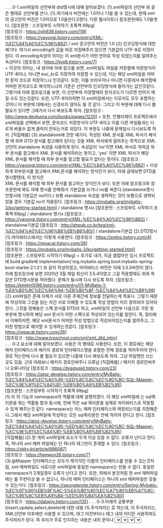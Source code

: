 .
.
.
0-1.xml파일의 선언부와 dtd명시에 대해 알아보겠다.
    (1).xml파일의 선언부
        <?xml version="버전" encoding="인코딩방식" standalone="yes 혹은 no"?>
        와 같은 형태로 선언부를 쓴다. 
            {1}.여기에서 버전에는 1.0이나 1.1을 쓸 수 있는데, 현재 xml의
                권고안의 버전은 1.0이므로 1.0을쓴다고한다. 다른 웹사이트나 참조문헌에도 1.0을썻다.
                [참조문헌 : 스프링부트 시작하기 초록책 69pg]   
                [참조링크 : https://sjh836.tistory.com/118]   
                [참조링크 : https://yayongi.tistory.com/entry/XML-%EC%84%A0%EC%96%B82] / xml 권고안의 버전은 1.0
            {2}.인코딩방식에 대한 얘기다. 여기서 encoding의 값을 따로 지정해주지 않으면
                기본값이 UTF-8로 지정이된다. 이 encoding속성의 의미는 이 xml문서가 어떤 언어로 작성
                되었는지를 알려주는 속성이다.
                [참조링크 : https://live8.tistory.com/7]   
                +
                이것의 의미는, 내 생각에 아래 링크를 보면, xml파일도 파일을 저장할때 저장방식이 UTF-8이냐,
                아니면 euc_kr로 지정하여 저장할 수 있는데, 이는 해당 xml파일을 어떠한 문자 코드로 저장하느냐 인것같다.
                또한, 이를 브라우저나 아니면 다른데서 해석할때 어떠한 문자코드로 해석하느냐의 기준은 선언부의 인코딩방식에
                들어가는 값인것같다. 그렇기에 아래 참조링크를 보면, 이 선언부와 저장할때의 문자코드가 다르면 언어가 깨질 수도
                있는것같다. 또한, UTF-8이라하면 이 xml파일에서는 이모지도 모두 포함하는것이니 이 부분에 대해서는 신경쓰지
                않아도 될 것 같다.
                그리고 이 부분에 대해 다시 볼 필요가 있다면 그때가서 다시 봐보도록 하자.
                [참조링크 : http://www.devkuma.com/books/pages/1220]
                +
                또한, 인텔리제이 프로젝트에서 xml파일을 선택해서 보면, 문자코드 저장방식이 UTF-8이고 이를
                다른 파일들과는 다르게 바꿀수 없게 클릭이 안되는거로 되있다. 이 부분도 나중에 문제일시 다시보도록 하자.
                [직접해봄]
            {3}.standalone에 관한 얘기다. 작성된 XML 문서를 XML 파서가 해석할 때 외부 DTD 문서를 참고해야 된다는 것을 
                XML 파서에게 알려주는 목적으로 XML 선언의 standalone 속성을 사용하게 된다. 속성값이 'no'이면 XML 파서로 
                하여금 외부 문서를 참고해서 XML 문서를 해석하라는 뜻이고, 'yes' 이면 XML 파서가 해당 XML 문서를 해석할 때 
                외부 문서를 참고할 필요가 없다는 뜻이다.
                [참조링크 : https://yayongi.tistory.com/entry/XML-%EC%84%A0%EC%96%B82] 
                +
                이상하게 외부문서를 참고해서 XML문서를 해석하는 방식인가 보다, 아래 글에보면 DTD을 명시할텐데, 이 방식은   
                XML 문서를 해석할 때 외부 문서를 참고하는 방식인가 보다. 또한 아래 참조링크와 참조문헌에 봐도 아예 명시를
                안해줘서 기본값을 쓰거나 no를 써준다.(standalone명시 안할시에 기본값은 no이다.) 보통 standalone 속성을 생략하는 것이 보통으로
                생략되었을 경우 기본값 no가 적용된다.
                [참조링크 : https://mybatis.org/mybatis-3/ko/getting-started.html] / standalone 명시x
                [참조문헌 : 스프링부트 시작하기 초록책 69pg] / standalone 명시x
                [참조링크 : https://yayongi.tistory.com/entry/XML-%EC%84%A0%EC%96%B82] / standalone기본값
                [참조링크 : http://ehpub.co.kr/tag/xml-%EC%84%A0%EC%96%B8%EB%B6%80/] / standalone기본값
    (2).DTD명시
        {1}.마이바티스에서는 이렇게 사용한다.
            <!DOCTYPE mapper
              PUBLIC "-//mybatis.org//DTD Mapper 3.0//EN"
              "http://mybatis.org/dtd/mybatis-3-mapper.dtd">
            [참조링크 : https://xmlns.tistory.com/4]   
            [참조링크 : https://repacat.tistory.com/26]   
            [참조링크 : https://mybatis.org/mybatis-3/ko/getting-started.html]   
            [참조문헌 : 스프링부트 시작하기 69pg]
            +
            추가로 내가, 지금 셀럽마인 임시 프로젝트에 build.gradle에 implementation('org.mybatis.spring.boot:mybatis-spring-boot-starter:2.1.3')
            와 같이 작성하였고, 마이바티스 버전은 이때 3.5.5버전이 였다. 아래 참조링크에 보면 2020년 3월 제일 최신이 3.5.4이였고 그걸 적용할때도
            위와 똑같은 DTD명시문을 적어줬다. 문제가 될시에 다시 보도록 하자.
            [참조링크 : https://kimkh0096.tistory.com/entry/01-MyBatis-1-%EA%B0%9C%EC%9A%94-%EB%B0%8F-%EC%84%A4%EC%B9%98]
        {2}.xml파일은 존재 자체가 서로 다른 주체간에 정보를 전달하는게 목표다. 그렇기 때문에 작성자와 그것을 읽는 자간 서로
            이해할 수 있도록 작성 방법이 미리 정의되어 있어야 한다. 그것을 정해놓은 스펙 문서를 DTD라 하고, xml파일의
            선언부 다음으로 가장 윗 부분에 명시하여 해당 xml 문서가 어떤 스펙으로 작성되어 있는지를 알린다.
            즉, 정리해서 이해하자면, 해당 xml문서가 어떠한 작성 방법으로 작성되어있는지를 알려주고, 그러한 방법으로 해석할 수 있게하는것같다.
            [참조링크 : https://repacat.tistory.com/26]   
            [참조링크 : http://www.tcpschool.com/xml/xml_dtd_intro]   
.
.
.
0-2.<mapper>요소에 대해 알아보겠다.
    사용은 <mapper namespace="경로">의 형태로 사용한다. 또한, 이 경로에는 해당 매퍼 인터페이스의
    패키지 경로와 인터페이스명을 포함한 전체 경로를 적어주어야 한다. 경로 적는란에 다시 볼 필요가 있으면 나중에
    다시 봐보도록 하자. 그냥 파일명만 쓰는 곳도 있음. 근데 아래보니 패키지 경로안써주니 오류남
    [직접해봄] / 패키지 경로안써주니 오류나타남
    [참조링크 : https://bigstupid.tistory.com/23]   
    [참조링크 : https://atoz-develop.tistory.com/entry/MyBatis-%EC%84%A4%EC%A0%95-%ED%8C%8C%EC%9D%BC-SQL-Mapper-%EC%9E%91%EC%84%B1-%EB%B0%A9%EB%B2%95]   
    [참조문헌 : 스프링부트 시작하기 초록책 69pg]   
    (1).이 <mapper>의 기능과 namespace의 역활에 대해 설명하겠다.
        이 해당 xml파일에 <mapper>는 sql쿼리문을 묶는 역활을 함과 동시에, <mapper>안에 적은 sql 쿼리문을
        실제로 마이바티스로 작동할 수 있게 해주는것 같다. namespace는 어느 매퍼 인터페이스와 매칭되는지를 
        지정해준다.그래서 해당 xml파일에 작성하는 모든 sql쿼리문은 <mapper>안에 적어야 한다고 한다.
        [참조링크 : https://atoz-develop.tistory.com/entry/MyBatis-%EC%84%A4%EC%A0%95-%ED%8C%8C%EC%9D%BC-SQL-Mapper-%EC%9E%91%EC%84%B1-%EB%B0%A9%EB%B2%95]   
        [직접해봄] 
    (2).한 개의 xml파일에 <mapper> 요소가 두개 이상 있을 수 없다. 
        오류가 난다고 한다. 즉, 하나의 xml 매퍼 파일에는 단 하나의 <mapper>
        태그만이 존재할 수 있다.
        [참조링크 : https://okky.kr/article/686087]   
        [참조링크 : https://heewon26.tistory.com/7]      
    (3).@Mapper 인터페이스는 모두가 제각각인 이름의 인터페이스를 만들 수 있는것처럼, xml 매퍼파일도 서로다른 xml파일에
        동일한 namespace는 만들 수 없다. 동일한 namespace가 2개일경우 오류가 난다고 한다. 또한, 위에서 본것처럼
        한 xml 매퍼파일에는 <mapper>를 두번이상 쓸 수 없으니, 하나의 매퍼 인터페이스는 하나의 xml 매퍼파일만
        갖을 수 있는거다.
        [참조링크 : https://seungjenote.tistory.com/entry/Spring-Mybatis-%EC%97%90%EB%9F%AC-5%EA%B0%80%EC%A7%80%EB%A7%8C-%EC%95%8C%EB%A9%B4-%ED%95%B4%EA%B2%B0]    
        [참조링크 : https://datajoy.tistory.com/135]
.
.
.
0-3.아래의 공통부분(insert,update,select,delete)에 대한 내용
    (1).주석처리는 <!-- -->로 하는데, 이 주석처리는, XML선언부 이후에만 사용할 수 있으며, <mapper>태그
        이전부터나 <mapper>태그 내의 어디든 사용하여도 주석처리가 된다. 즉 우리가 주로 인지하는 내용은 <mapper>내의
        <insert>문이나 <select>문 내의 내용들에 초점을 맞추는데, 이외에도 주석처리가 가능하다는것이다. 또한, 내 생각에
        우리가 주로 사용하는 범위에서의 내용들에 대한 주석처리(<!-- , -->)는 xml방식해석할때 적용되는것 같다. 왜냐하면,
        이 주석처리를 적용하는 부분이 xml방식에서이고 그러하기에 <insert>문같은것의 내에 주석이 있는경우 이를 배제하고 마이바티스식
        방식해석할때로 코드를 보내게되는것같다.(마이바티스식 방식에서는 주석처리같은거 안하는듯하다.) 또한, CDATA가 쓰여진 부분에 대해서도
        xml방식에서 <!--, -->를 주석처리하지 않고 문자열로 보기에 이 경우에도 주석의 기능을 하지 않는다.
        [직접해봄] / CDATA안에서는 주석사용안됨 , 또한, xml선언부 아래의 어떠한곳에서도 주석이 적용됨(CDATA제외)
        [참조링크 : https://sjh836.tistory.com/118]
    (2).매퍼 인터페이스를 구현한 클래스의 메서드를 실행시켰을때, 파라미터의 여부와 그에 따른, sqlSession.~()
        메서드의 실행과정 그리고, xml파일의 해석과 마이바티스식 분석 그리고 데이터베이스에 쿼리문을 보내기 까지의 전과정을 설명하겠다.
            1.우선, 처음, 매퍼 인터페이스를 구현한 클래스의 메서드를 사용하게 된다면, 이는 곧, @Override한
                매퍼 인터페이스의 메서드를 쓰는것과 같으며, 그 안에는 sqlSession.~()메서드를 실행하는것과 같다.
                또한, 만약에 매퍼 인터페이스의 메서드(구현한 클래스의 메서드에도)에 파라미터가 있다면, 이도 똑같이,
                sqlSession.~()메서드에 그대로 그 파라미터 값이 전달된다.
                [참조링크 : https://bigfat.tistory.com/95]
            2.이제 넘어가는것이 xml 파일인데, 여기서는 나름의 순서대로 체크를 하고 코드를 쓰는것같다.
                xml방식으로 우선 해당 매퍼 인터페이스의 메서드에 해당하는 xml파일의 코드를 해석하고 그다음 <mapper>태그 안의 해당 메서드에 해당하는 
                코드들을 마이바티스 방식으로 분석한 후 최종 쿼리문을 데이터베이스로 보내는것같다. 아래에 더 자세히 보겠다. (분명 다른 부분도 있으나 우선 이렇게 생각하자.)
                    2-1.xml방식으로 해석
                        우선적으로 매퍼 인터페이스의 메서드에 해당하는 코드를 xml방식으로 해석한다. 즉, <mapper>내에 해당 메서드에 해당하는
                        코드들을 xml방식으로 해석하고 나서 이 코드들을 마이바티스식 분석으로 보내는 거다. 더 자세히 내용을 얘기해보겠다.
                            1.<insert id="~" parameterType="~" resultType="~"> ~ </insert>외에 insert부분말고 update, delete, select가
                                들어가더라도 이 부분은 그냥  매퍼 인터페이스의 실행된 메서드명과 이 태그의 속성 id부분만 같다면 아무 작용도 하지 않는다.
                                [직접해봄]   
                                +
                                추가로, 이 <insert> <update> <select> <delete>에 관련된 태그는 xml방식으로 해석한다기보다,
                                그저 마이바티스식 분석을 할때 다른 쿼리문과 구분해주는역활을 하는것으로 보면될것같다.   
                            2.<,>,& 같은 특수문자들을 태그나 기타 xml방식으로 인식해서 적용해 버릴 수 있다고 한다. 그래서 에러나
                                다른 기타 상황이 생길 수 있는데 이를 막고자 CDATA라는 코드를 사용한다. 아래에 추가사항에 설명하겠다.
                                [참조링크 : https://java119.tistory.com/70] / <mapper>내에 있는 <,>,&를 xml에선 태그나 기타 xml방식으로 이해
                                [참조링크 : https://writemylife.tistory.com/m/65]       
                            3.동적쿼리의 사용은 통상 xml에서 해석하여 반영하는것으로 알고있다. 왜냐하면, 모르고 <![CDATA[ ~ ]]>를
                                ~ 안에 동적쿼리 <if test~>를 넣었더니, 마이바티스 분석에서 데이터베이스에 이 그대로를 전달하는거였다. 그러니 xml파서에서 처리할때
                                적용하는것으로 보아도 될것 같다. 자세하게 더 알아야 할 사항이 있으면 다시보고 아래에 더 구체적으로 봐보겠다.
                                (여기서는 <if>동적쿼리에 대해서만 다룬다. 만약 다른 동적쿼리들도 이와같은지는 직접 해봐야 안다. 또한, 파라미터로 보내지는 형들이
                                DTO, String, int형만 고려하도록 하겠다. 나머지는 적용이 필요하게 되면 사용하도록 하자.)
                                [직접해봄]
                                    (1).그럼 <if test="~"> ~~ </if> 동적쿼리에 대해 알아보겠다.
                                        {1-1}.<if test="~">~~</if>동적쿼리는 test속성안에있는 ~ 부분이 true/false의 결과값으로 나오는 boolean타입의 조건식이
                                            들어가게 되는데, 만약에 해당 조건식이 true면 <if>태그 내의 ~~ 부분의 내용을 그대로 마이바티스로 보내고 만약 false의
                                            값이 나오게 되면, 해당 ~~ 부분을 아예 마이바티스분석을 못하도록 감춰버리는것같다. 아예 쿼리문이 안나타난다.
                                            또한, 값이 true일때 <if>문은 마이바티스식 분석을 할때 아예 포함을 안시키거나 나타나지 않는것으로 보인다.(이 <if>코드부분이
                                            마이바티스방식 해석할때까지 넘어가게 되면 그대로 데이터베이스로 보내기 때문에 내 생각에 쿼리코드만 남고 이 <if>코드는 사라지는것같다.)
                                            또한, test속성값이 false인 경우 쿼리코드뿐만 아니라 <if>태그도 함께 사라지게 되는것같다.
                                            [직접해봄]   
                                            [참조링크 : https://goodteacher.tistory.com/249]    
                                        {1-2}.위의 test속성의 ~에 조건식을 작성할 때 보통 파라미터의 값을 기준으로 하는경우가 많다고 한다. 이때 파라미터를 참조할때는
                                            해당 파라미터 명을 그대로 가져다 쓰는데, 아래에 parameterType에 대해서 보면, int형은 애초에 xml파일 올때 interger로 변해서
                                            오고(다를경우 그때가서 다시 보자) String형은 그대로, 그리고 dto형의 경우도 그대로 xml파일로 보내게 된다. 이 얘기를 하는 이유는
                                            xml 파서(xml방식 해석)를 할때는 #{},${}형태가 아닌 이 파라미터명을 그대로 써야하기 때문이다.
                                            [참조링크 : https://goodteacher.tistory.com/249]    
                                            [참조링크 : https://taesikman1.tistory.com/24]  
                                                1.int형의 파라미터를 받아오는경우 xml파일로 받아오기전에 integer형으로 보내져서(아래 설명참조) 참조하게 되는건데 이때도 그냥 int형일때의
                                                    파라미터명을 그대로 쓰면 된다고 한다. 아마 xml파일에서 알아서 자동적으로 값을 넣어주는것같다.
                                                    예시)
                                                        <if test="boardIdx!=0">
                                                            WHERE board_idx=${boardIdxa} AND deleted_yn='N' ORDER BY board_idx DESC
                                                        </if>
                                                    boardIdx라는 int형을 매퍼 인터페이스 파라미터로 부터 받은것이다.
                                                    [직접해봄] / boardIdx로 해봄
                                                    [참조링크 : https://taesikman1.tistory.com/24] / 여긴 parameterType이 String이지만 int(_int상관없다)도 이와 같다.   
                                                2.String형의 파라미터를 받아오는경우 xml파일에서는 그대로 와서 사용하는것 같다. 실제로 매퍼 인터페이스의 메서드의 파라미터로
                                                    xml파일이 넘어올때 String형의 경우 아무 변환도 일으키지 않고 그대로 쓰는것으로 알고있다.(아래 parameterType참고)
                                                    이 경우에도 매퍼 인터페이스의 파라미터타입에서 넘겨온 파라미터명을 그대로 쓴다.
                                                    예시)
                                                        <if test="boardIdx!=null">
                                                            WHERE board_idx=${boardIdxa} AND deleted_yn='N' ORDER BY board_idx DESC
                                                        </if>
                                                    boardIdx를 받아오는것을 <a href=>로 쿼리스트링을 받아오던, form태그의 GET이나 POST방식으로 받아오던
                                                    어차피 String형태로 받아오는것이기에 이걸 컨트롤러의 @RequestParam으로 String형으로 받아온것을 쓴것이다. 
                                                    [직접해봄] / boardIdx를 컨트롤러에서 String형으로 받아서 해봄
                                                    [참조링크 : https://taesikman1.tistory.com/24]
                                                3.DTO형의 파라미터를 받아오는경우 xml파일에서 그대로 와서 사용하게 되는데, 위의 String형과 같게, 매퍼 인터페이스의 메서드의 파라미터로
                                                    xml파일로 넘어올때 아무 변환도 일으키지 않고 그대로 사용하게 된다. 그러나 xml 동적쿼리(if문의 test속성)에서는 위의 파라미터명과는
                                                    조금 다르게 쓰이는데, 여기서는 필드명으로만 적어주어서 사용하게 된다. 아마도 알아서 get메서드라든지 방법을 써서 dto형의 값을 갖고와서
                                                    test속성에 쓰게되는것같다.
                                                    예시)
                                                        <if test="title!=null">
                                                            ~
                                                        </if>
                                                    boardDto의 파라미터타입으로 위의 title은 이 dto의 필드명중 하나이다.
                                                    [직접해봄] / 위의 예시문
                                                    [참조링크 : https://velog.io/@ednadev/%EC%8A%A4%ED%94%84%EB%A7%81-%EB%A7%88%EC%9D%B4%EB%B0%94%ED%8B%B0%EC%8A%A4-MyBatis] / 여기에 parameterType이 user일때 예시문있다.    
                                    (2).위와같은 동적쿼리의 내용특성상 CDATA내에 동적쿼리(<if>)를 쓰게되면 그대로 문자열로 마이바티스식 분석으로 넘어가
                                        버리기 때문에 동적쿼리를 사용할 수 없게 된다. 따라서 동적쿼리를 사용하고 싶다면, <,>를 사용하는 부분에만 CDATA를
                                        적용하여 사용하면 된다.
                                        [참조링크 : https://sdevstudy.tistory.com/6]   
                                        [참조링크 : https://writemylife.tistory.com/m/65]   
                            [추가사항]
                                1.CDATA의 개념과 사용에 대해 알아보자.
                                    (1).<![CDATA[ ~ ]]>와 같이 사용하며, 해당 기능은 xml파서일때 즉, xml방식으로 해석할때
                                        이 코드 부분이 감싼 ~는 그냥 문자열로 취급한다는것이다. 그렇게 한 후에 마이바티스식 분석으로
                                        넘어가서 쓰이게 되는거다. 그래서 <,>,&등을 xml파서부분에서 오류없이 넘어가서 마이바티스에서
                                        등호나 기타 등의 기능으로 쓸 수 있는것이다. 또한 마이바티스식 분석에서는 이 코드 부분을 아예 없는취급하는것 같다.
                                        아래 더 살펴보겠다.
                                        [참조링크 : https://java119.tistory.com/70]       
                                    (2).사용코드는 <![CDATA[ ~ ]]>로 사용하게 된다. 이 코드는 <select> <insert>등의 태그 내의
                                        쿼리코드를 전체를 감싸서 사용할 수도 있고, WHERE 쿼리코드만 감싼다던지, 아니면 글자 하나 > 부등호
                                        표시만 감싼다던지 자유롭게 사용이 가능하다.
                                        [참조링크 : https://sdevstudy.tistory.com/6] / < 글자 하나만 감쌈
                                        [참조링크 : https://epthffh.tistory.com/entry/Mybatis-%EC%97%90%EC%84%9C-CDATA-%EC%82%AC%EC%9A%A9%ED%95%98%EA%B8%B0] / 쿼리문 전체 감싸기  
                                    (3).xml파서에서 특수문자(<,>,& 등등) 부분을 해석하여 에러가 날 수 있으므로,
                                        그런이유에서 <![CDATA[ ~ ]]> 를 특수문자가 없는 경우에도 하나의 규칙같이 전부
                                        CDATA를 쓰는곳이 많아졌다.
                                        [참조문헌 : 스프링부트 시작하기 초록책 69~88pg]   
                                        [참조링크 : https://epthffh.tistory.com/entry/Mybatis-%EC%97%90%EC%84%9C-CDATA-%EC%82%AC%EC%9A%A9%ED%95%98%EA%B8%B0]
                                2.위에서 보는 xml방식으로 해석한다는것을 xml파싱(parsing)라고 한다.
                                    xml방식과같이 분석하여 적용하는것을 파싱이라고도 하고 아예 컴파일과 파싱을 같은의미로 부르는 경우가 있는것같다.
                                    또한 세번째 참조링크를 보면, 파싱은 컴파일을 하기위해 컴파일전 의미있는 단위로
                                    잘라서, 해석한다음 컴파일이 가능하게되어 컴파일 후에 실행가능한 상태가되는 의미로도
                                    이해해도 될 것 같다. 또 다른 참조링크들을 보면 파싱과 컴파일을 같은 의미로 쓰기도 한다.
                                    아래의 내용을 예로들면, 쿼리문을 DBMS에 보내고나서 DBMS에서는 이 쿼리문을 컴파일 한 후에 실행하게 되는데,
                                    이때 compile이 아닌 파싱이라고도 한다. 
                                    [참조링크 : https://java119.tistory.com/70]   
                                    [참조링크 : https://sdevstudy.tistory.com/6]  
                                    [참조링크 : https://m.blog.naver.com/PostView.nhn?blogId=truelite&logNo=20159615998&proxyReferer=https:%2F%2Fwww.google.com%2F]   
                                    [참조링크 : https://java119.tistory.com/39] / DBMS에서 쿼리문을 컴파일할때 파싱이라고도 한다고 나와있다.
                                    [참조링크 : https://madplay.github.io/post/difference-between-dollar-sign-and-sharp-sign-in-mybatis] / DBMS에서 쿼리문을 컴파일할때 파싱이라고도 한다고 나와있다.
                                3.xml파일의 동적쿼리에서 <,>등을 쓰고싶을때나, 쿼리문에서 CDATA없이 <등을 쓰고 싶을때
                                    (1).xml의 동적쿼리에서 <,>를 쓰고싶은 경우에, 즉 <if test="value<0">와 같이 동적쿼리문에서(xml 파서방식이니) 부등호를 사용하고
                                        싶은경우에는, <는 lt >는 gt <= or =<는 lte >= or =>는 gte로 대신해서 쓰면 알아서 해당하는 부호로 해석하게 된다.
                                        xml파서 방식일때 이 test속성안의 <,> 도 태그로 해석하기 때문에 사용하지 못한다. test속성말고 다른 동적쿼리 사용시는 그때가서 알아보기
                                        또한, 여기 test속성값에서 &lt, &gt, &lt;, &gt;같이 적어주니 오류났었다.
                                        [직접해봄]   
                                        [참조링크 : https://kimtaekju-study.tistory.com/168]    
                                        [참조링크 : https://m.blog.naver.com/PostView.nhn?blogId=admass&logNo=220548334257&proxyReferer=https:%2F%2Fwww.google.com%2F]
                                    (2).동적쿼리의 test의 속성값에서 쓰는게 아닌, 쿼리문에서 <,>부등호를 쓰고 싶은경우에는 추가로 &와 ;를 붙여야 제대로
                                        작동한다. 즉, 위의 <는 &lt;, >는 &gt;, =<는 &lt;= 그리고 =>는 &gt;=로 써야지 마이바티스식 분석에서 부호로 여기고 해석한다.
                                        보니까, test속성값으로 lt나 gt는 xml파서에서 해석하지만 그 외의 쿼리문에서의 gt나 lt는 문자열로 그냥 보는것같다.
                                        또한, 어디서는 &lt, &gt만 적어도 된다고 써있으나 실제로 해보니 ;까지 붙여줘야 제대로 작동한다.
                                        [직접해봄]   
                                        [참조링크 : https://reference-m1.tistory.com/308]
                                    (3).추가적으로 > 부호에 대해서는 xml파서에서 태그로 인식하지 않아서 해석하지 않고 그대로 마이바티스식 분석으로 넘겨 버린다.
                                        그렇기에 마이바티스식 분석에서는 이를 부등호로 해석하여 사용한다. >의 경우는 이럴수도 있나보다.
                                        [직접해봄]
                                    (4).<if test="~">
                                            ~~
                                        </if>
                                        여기서 ~~에 <,>를 써도 xml방식에서 태그로 인식하고 오류를 발생시키는데, 그 이유가 위의 test의 속성 ~이
                                        boolean값이 참이면 해당 <if> 태그들만 사라지고 마이바티스방식으로 분석할때 ~~분석코드를 보내고 또는 ~의
                                        boolean값이 false이면 <if>태그들을 포함한 ~~에 대한 내용도 모두 사라져서 마이바티스 방식으로 분석할때 해당 내용들이 안보이나
                                        이는 마이바티스 분석방식으로 보내기전에 처리하는것으로 이 여부에 상관없이 ~~에 <,>와 같은 xml파서가 태그등으로
                                        해석할만한게 있으면 그대로 xml파서방식으로 해석하는것같다. 이 부분 다를수도 있으나 이렇게 이해하면 될것같다.
                                        [직접해봄] / 직접 ~~에 <,>쓰니 xml방식에서 태그시작으로 인식함
                                        +
                                        물론, gt lt같은것은 xml파서일때 동적쿼리 test속성값에서 부등호의 기능을 갖는 의미가 있는것이고 마이바티스방식의 분석에서는 이는 그냥
                                        문자열에 불과하기 때문에, 마이바티스방식의 분석에서 부등호와 같은 특수문자를 쓰려면 꼭 CDATA를 사용해주거나 위의 &lt;, &gt;와 같이 써주어야 한다.
                                        [참조링크 : https://kimtaekju-study.tistory.com/168]    
                                        [참조링크 : https://m.blog.naver.com/PostView.nhn?blogId=admass&logNo=220548334257&proxyReferer=https:%2F%2Fwww.google.com%2F] 
                                4.매퍼 인터페이스의 메서드의 파라미터 타입에 기본타입이 들어가게 되면, 알아서 xml으로 넘길때 auto-boxing으로
                                    래퍼파일에 값을 넣어서 전달하게 된다고 한다. 또한, 이 래퍼파일들은 기본적으로 get메서드가 없다고 한다.
                                    [참조링크 : https://atoz-develop.tistory.com/entry/MyBatis-%EC%84%A4%EC%A0%95-%ED%8C%8C%EC%9D%BC-SQL-Mapper-%EC%9E%91%EC%84%B1-%EB%B0%A9%EB%B2%95] / 매퍼 인터페이스의 메서드의 파라미터 타입이 기본타입인경우 auto-boxing으로 래퍼객체로 만들어서 xml에 전달한다. 또한 래퍼파일들은 get메서드가 없다고 한다.                                                 
                    2-2.마이바티스 방식으로 해석
                        xml파서로서 해석한 후에 <mapper>내의 매퍼 인터페이스의 메서드명과 <>태그의 id에 해당하는 내의 쿼리문에 대해 마이바티스
                        식 분석으로 해석하게 되는것 같다. 위의 xml방식에서 넘어오는것에 대해 한번더 정리하자면, CDATA에 관련된 문구는 마이바티스식 분석에서는
                        나타나지 않고, <if>문도 나타나지 않는 것으로 알고 있다. 또한, 마이바티스식 분석에서는 또 나름의 분석과정이 있는데 이 과정을 보겠다.
                            (1).우선적으로, parameterType(<select>,<insert>,<update>,<delete>에 모두 있는 속성)과 resultType(<select>에만 있는 속성)의
                                 기능인 parameterType은 매퍼 인터페이스의 파라미터의 형과 같은지 그리고 resultType은 매퍼 인터페이스의 반환형과 같은지를
                                 (자세한건 아래에 parameterType과 resultType참고) 비교하는 작업을 이곳에서 하는것 같다.
                                 [직접해봄] / 형이 다를 경우 에러가 발생했었다.'
                            (2).${}나 #{}가 쿼리문에 있을때 그리고 #{}와 ${}가 동시에 쿼리문에 있을때를 상황으로 마이바티스방식의 처리 방식을 살펴보겠다.
                                물론, 이를 이렇게 될거다 라는 사실에 근거한 재해석이기 때문에 나중에 문제가 되거나 다를시에 다시 보도록 하자.
                                1.쿼리문에 ${}만 있는 경우(Statement객체 생성)
                                    (1-1).이 경우에는, statement객체만 생성시키는것 같다. 그런 다음, 이 statement객체에 해당 xml파일의 쿼리문만을 담고,
                                        ${} 부분에 대해서는 값을 넣어준다음에 RDBMS로 값이 넣어진 쿼리문을 그대로 RDBMS에 보내게 되는거다.
                                        [참조링크 : https://mine-it-record.tistory.com/300] / RDBMS로 쿼리문 전달 , 실제 수행 쿼리문
                                        [참조링크 : https://www.podo-dev.com/blogs/107] / RDBMS로 전송된 쿼리문에는 ${}에 값이 들어가진채로 전송되는거다.  
                                        [참조링크 : https://devbox.tistory.com/entry/Comporison] / RDBMS로 전송된 쿼리문에는 ${}에 값이 들어가진채로 전송되는거다.     
                                        [참조링크 : https://java119.tistory.com/39] / ${}사용시에 Statement객체 생성
                                        [참조링크 : https://www.podo-dev.com/blogs/107] / ${}사용시에 Statement객체 생성
                                    (1-2).그러고나서, DBMS에 보내진 쿼리문은 컴파일을 수행한후에, 해당 쿼리를 실행한다. 여기서
                                        위의 (1-1)에서 보듯이, DBMS로 쿼리문을 보내기전에 이미 ${}에 대한 값을 모두 넣어서 DBMS로 보내니,
                                        만약에 ${}값이 매번 달라진다면, DBMS도 이를 매번 다른 쿼리문으로 보고 매 달라진 ${}값에 대해 컴파일을
                                        진행하여야 한다. 그렇기에 이 부분에서 PreparedStatement에 비해 #{} & ${}의 값이 변동적인경우 성능이 떨어진다는 이야기도 있으나
                                        Mysql은 둘의 큰 차이가 없다고 한다. 또한, 직접적으로 언급되있지는 않으나, 만약 ${}값이 변하지 않는경우 이 경우도
                                        컴파일은 딱 한번만 진행하고 그 이후로는 안하는것같다. 그러나 이를 캐싱이라고는 하지 않는것같다.
                                        [참조링크 : https://www.podo-dev.com/blogs/107] / ${}값이 넣어진 쿼리문이 DBMS로 보내지기때문에 ${}의 값이 5번 변하면 당연히 DBMS에서 다른 쿼리문으로보고 컴파일도 각각 1번씩 5번 하게 되는거다. 
                                        [참조링크 : https://devbox.tistory.com/entry/Comporison] / Statement도 DBMS에 쿼리보내지면 1.컴파일 2.쿼리수행의 과정을 거친다.
                                        [참조링크 : https://rh-cp.tistory.com/71] / 여기에서도 ${}값이 달라지면 달라질때마다 컴파일을 해야한다 나와있는거보니 같은 ${}값인경우 컴파일은 한번만 진행해도 되는것으로 알고있다. 또한, ${}를 사용할때도, ${}값이 변동적이지 않은거에 사용하라고 한다.
                                        [참조링크 : https://mine-it-record.tistory.com/300] / 여기도 ${}값이 변동적이지 않을때 사용하라고 한다.
                                    (1-3).아래에 있는 PreparedStatement와는 다르게, Statement가 보낸 쿼리문은 이미 ${}에 값이 넣어진
                                        상태로 DBMS에 보내지는것이기 때문에 DBMS입장에서는 쿼리의 기능에 대한 고정이 이루어지지 않았다.(고정의 의미 아래 preparedStatement참고)
                                        그렇기에, 얼마든지 사용자가 어떻게 ${}에 값을 넣느냐에 따라 값이 아닌 쿼리문 자체의 기능을 바꾸어 놓을 수가 있다.(컴파일할때 쿼리문의 기능이 고정되는것 같으니) 
                                        그렇기에, 사용자가 직접 입력하는 문구에 대해서는 가급적 사용하지 않는것이 좋다. 예를들면 ${}에 ''나 WHERE 등등 넣으면 해당 값이 쿼리의 기능을 사용하는것으로
                                        DBMS에서는 간주할 수 있다.
                                        [참조링크 : https://www.podo-dev.com/blogs/107] / SQL주입에 취약하다.
                                        [참조링크 : https://logical-code.tistory.com/25] / 쿼리주입을 예방할 수 없기에 사용자 입력하는 값에 대해서는 사용을 지양  
                                        [참조링크 : https://rh-cp.tistory.com/71] / SQL 주입을 막기위해 사용자가 입력하는 값을 받지 않는게 좋다함 
                                        [참조링크 : https://madplay.github.io/post/difference-between-dollar-sign-and-sharp-sign-in-mybatis] / 쿼리 주입된 예
                                    (1-4).동적쿼리를 사용하는 경우에 ${}를 많이 사용하게 된다고 한다. 테이블이나 컬럼에 값을 넣고싶은경우,
                                        따옴표가 붙지않는 값이 필요하기 때문이다. 또한, 이 외에도 ORDER BY에도 ${}의 사용이 필요하다.
                                        [참조링크 : https://java119.tistory.com/39] / OREDER BY를 사용할때도 ${}가 필요하다고 한다.
                                        [참조링크 : https://mine-it-record.tistory.com/300] / 테이블 및 컬럼명에 사용
                                2.쿼리문에 #{}만 있는 경우(preparedStatement객체 생성)
                                    (2-1).이 경우에는, preparedStatement객체를 생성시키는데, 이 preparedStatement객체에 해당 xml파일의 쿼리문을 담는데,
                                        #{} 부분에 대해서는 ? 로만 넣어주고 preparedStatement객체에서 그대로 RDBMS에 쿼리를 보내준다. 또한, preparedStatement객체는
                                        set메서드로(preparedStatement 객체의 메서드임), 쿼리문의 해당 #{}의 순서와 갯수에 맞게 preparedStatement객체 자신에 값을 저장한다.
                                        그런다음에, 쿼리문(#{}가 ?로 표현된)을 DBMS로 보낼때, 이 저장한 값들도 함께 보내게 된다고 한다. 또한, preparedStatement의 set메서드를
                                        사용하는 코드에서 파라미터에 1,2, 이렇게 숫자가 있는데 이는 #{}가 쓰여진 순서대로 번호가 메겨진것이다.
                                        [참조링크 : https://atoz-develop.tistory.com/entry/MyBatis-%EC%84%A4%EC%A0%95-%ED%8C%8C%EC%9D%BC-SQL-Mapper-%EC%9E%91%EC%84%B1-%EB%B0%A9%EB%B2%95] / preparedStatement객체의 set메서드를 통해 #{}에 해당하는 값들을 preparedStatement객체에 저장한다
                                        [참조링크 : https://cocodo.tistory.com/11] / preparedStatement의 set메서드의 숫자는 #{}순서대로 번호가 메겨진거다.
                                        [참조링크 : https://www.podo-dev.com/blogs/107] / #{}에 해당하는 실제값이 DBMS로 쿼리문 처럼 전송된다.
                                        [참조링크 : https://madplay.github.io/post/difference-between-dollar-sign-and-sharp-sign-in-mybatis] / #{}가 쿼리문에 있을경우 preparedStatement객체 생성
                                    (2-2).위의 (2-1).에서 preparedStatement객체에 관한 설명을 할때, int나 String형은 #{}사용시에, 그대로 값을 1:1 매칭시켜주어서
                                        get메서드가 사용되지 않는것으로 보고있다. 아래 참조링크만 봐도, get메서드대신 그냥 그 변수 그 자체가 쓰이는것으로 보고 있다.
                                        또한, 아래의 참조링크를 보면, DTO의 경우는 반드시 DTO의 get메서드를 사용하여 값을 받아오는것으로
                                        보고 있다. 당연히 integer형의 경우도 알아서 값을 내와서 DTO의 get메서드자리나 String의 변수자리에 놓이는것 같다.
                                        [참조링크 : https://atoz-develop.tistory.com/entry/MyBatis-%EC%84%A4%EC%A0%95-%ED%8C%8C%EC%9D%BC-SQL-Mapper-%EC%9E%91%EC%84%B1-%EB%B0%A9%EB%B2%95] / 보면, 파라미터타입이 int,String은 나와있지 않지만, DTO의 경우 DTO의 get메서드를 통해 값을 가져온다고 나와있다.
                                        [참조링크 : https://cocodo.tistory.com/11] / 여기를 보니 int나 String은  DTO의 get메서드가 쓰이는자리에 그대로 변수(int나 String의)가 쓰이는것 같다.
                                    (2-3).DBMS에 쿼리문과 #{}에 해당하는 값들이 보내지고 나서의 과정
                                        #{}가 포함된 쿼리문이 DBMS로 보내지면 이에 대한 값도 DBMS로 보내지게 된다. 그러면, 아래 두번째 참조링크를 보면 우선적으로 컴파일을 하고
                                        그 다음에, ?에 해당하는 값을 바인딩한다음에 그러고 나서 해당 쿼리문을 실행하게 된다. 아래에도 설명해 놓았지만, 이러한 과정때문에 SQL 주입이
                                        예방되는것인데, 컴파일을 하고 나서 값 바인딩하기전에 해당 쿼리문의 기능들을 DBMS에서 확정짓는것으로 알고있다. 즉, 컴파일하고 나서 값 바인딩하기전에
                                        쿼리문을 인식하고 값 바인딩하게되면 DBMS에서도 이를 문자열로 인식하기에 SQL주입이 이루어질 수 없다는 것이다. 그렇기에
                                        쿼리주입이 잘 예방되고 #{}값이 변해도 성능상 이점이 있기에, 사용자가 입력하는 부분의 값을 나타내는데 유용하다고 한다.
                                        [참조링크 : https://www.podo-dev.com/blogs/107] / 컴파일하고 나서 값 바인딩하기전에 쿼리문의 기능이 확정된다.
                                        [참조링크 : https://devbox.tistory.com/entry/Comporison] / 1.쿼리문장분석 2.컴파일 3.실행 이 DBMS로 넘겨진 쿼리문에 대한 과정인데, 1.쿼리문장분석은 없는셈치고 봐도 되며, PreparedStatement에서 보낸 쿼리문은 컴파일을하고 ?에 대해 값 바인딩도 추가로 한다.    
                                        [참조링크 : https://www.podo-dev.com/blogs/107] / 여기도 DBMS로 쿼리문 보내지면 컴파일하고 값 바인딩하고 실행되는 순서로 나와있다. 이는 preparedStatement 객체에서 보내졌을때 얘기다.
                                        [참조링크 : https://rh-cp.tistory.com/71] / 쿼리주입이 잘 예방되고 #{}값이 변해도 성능상 이점이 있기에, 사용자가 입력하는 부분의 값을 나타내는데 유용하다고 한다.
                                    (2-4).#{} 및 PreparedStatement에서 말하는 캐싱의 의미
                                        #{} 및 PreparedStatement에서 말하는 캐싱이라는 의미를 알기전에 먼저, 위에서 보면 DBMS에서는 쿼리문을 받으면 #{}에 대해서는
                                        ?로 받게된다. 이를 먼저 컴파일하고 나서 ?에 대한 값 바인딩을 하고 그러고 쿼리문을 실행하게 되는데, 그렇기에 #{}의 값이 바뀌더라도
                                        DBMS에서는 이를 같은 쿼리문으로 보고 컴파일을 처음 한번만 진행하는것으로 알고있다.(당연히, 다른 쿼리문 자체가 바뀌면 컴파일을 실행하게 된다.)
                                        그렇기에, #{}값이 매번 바뀌더라도 DBMS에서는 컴파일을 진행하지 않고 바로 쿼리문을 실행하기에 ${}에 비해 더욱 성능이 좋다고 알려져있다. 
                                        이때 이러한 기능 자체를 캐싱이라고 한다.
                                        [참조링크 : https://www.podo-dev.com/blogs/107] / preparedStatement의 캐싱 개념
                                        [참조링크 : https://java119.tistory.com/39] / 여기서 말하는 컴파일(파싱)이 미리 되어있다는 것도 preparedStatement 캐싱의 개념이다.
                                        [참조링크 : https://madplay.github.io/post/difference-between-dollar-sign-and-sharp-sign-in-mybatis] / preparedStatement의 캐싱 개념
                                    (2-5).또 한가지 해본것은 #{}를 ''으로 감싸게 되면 에러가 일어난다. 내가 볼때 해당 #{}가 있는 쿼리문은
                                        ?가 되어서 DBMS로 보내지는데 이렇게 ?로 보내지게 되면 DBMS에서는 아~ 이거는 ''가 감싸진 문자열이겠구나로 인식을 해서
                                        컴파일이 되고 나중에 값이 바인딩이 되는건데, 처음 DBMS에 왔을때부터 '?'형태면 ?의 기능과 이것을 감싼 '' 와의 기능 충돌이있어서
                                        에러가 나는 것 같다.
                                        [직접해봄] / '#{}'를 하게되면 에러가 난다.
                                3.#{}와 ${} 함께 비교하거나 공통되어진 내용정리
                                    (3-1).#{}, ${}는 Mysql에서는 성능상의 큰차이가 없다.
                                        위의 (2-4).의 내용을 보면, 쿼리 캐시를 사용하기에 성능과 효율이 좋다고 나와있다. 또한, 바로 아래에 보면 트래픽 상의 성능과 효율이
                                        그렇기에 조금 좋다고 나와있는데, 이 부분은 크게 신경쓰지 않아도 될 것 같다. 나중에 필요시 다시 보도록 하자. 또한 첫번째 참조링크에도 MySql에서는
                                        이 쿼리 분석 작업이 그다지 무겁지 않아서 PreparedStatement가 꼭 다른거에 비해 효율이 좋다고 할 수도 없다고 한다. 또한 두번째 참조링크에서도 실제로 #{}가
                                        캐싱기능이 있어서 ${}보다 효율이 좋다고 했는데 이는 ${}특성상 값이 달라지면 매번 파싱작업을 하기때문이라고 했었다. 그러나 두번째 참조링크에서 이를 1만번 정도
                                        쿼리문을 테스트했는데 #{}와 ${}의 값이 매번 달라져서 1만번 쿼리문을 작성했는데도 큰 차이가 없었다. 단, Mysql에서만 그러하였다.
                                        [참조링크 : http://blog.naver.com/PostView.nhn?blogId=gksdbwjd2725&logNo=221235120546&parentCategoryNo=&categoryNo=9&viewDate=&isShowPopularPosts=true&from=search] / #{}가 네트워크 트래픽 측면에도 이점이 있으나, Mysql에서는 쿼리 분석작업이 그다지 무겁지 않아서 PreparedStatement가 무조건 효율적이라고 볼수 없다고 한다.
                                        [참조링크 : https://devbox.tistory.com/entry/Comporison] / #{}는 값이 달라져도 캐싱때문에 컴파일이 생략되고 ${}는 특성상 값이 달라지면 매번 컴파일을 하게 되는데, 이 차이때문에 1만번이나 같은 쿼리문으로 테스트해봤지만, Mysql에서는 큰 차이가 없었다고 한다.  
                                    (3-2).(3-1)의 내용을 근거로 그러니, 무조건 #{}를 쓰면 DBMS마다 캐싱할 수 있는 한계가 정해져있어서 제대로된 작업에 캐싱을 못할 수도 있으니,
                                        Mysql같은 경우에는 #{}와 ${}가 성능상의 차이도 없어서, #{}는 따옴표가 필요하거나 SQL 주입예방에 필요한 경우 쓰도록 하며, ${}는 따옴표가 있으면
                                        안되는 부분에 용도에 맞게 사용하면 될것같다. 추가로, ${}는 SQL 주입이 될 수 있기에, 사용자가 입력하는 값을 넣지않는것만 고려하면 될 것 같다.
                                        [참조링크 : https://devbox.tistory.com/entry/Comporison] / 모든 쿼리를 PreparedStatement로 하게 되면 또다른 문제가, 각 DB마다 SQL캐싱할 수 있는 한계가 있기 때문에 정작 정작 캐싱되어야 할 쿼리가 캐싱이 안될 수 있기 때문에상황에 맞는 #{}의 사용이 필요하다고 한다.   
                                    (3-3).추가적으로 ${~}를 칼럼명에 쓰고 그에 대한 값으로 #{~}를 쓰이기도 한다.
                                        예를들면, ${~}=#{~}와 같은경우 ${~}에 해당하는 칼럼명과 그 값 #{~}이 =에 대한 관계를
                                        맺고 있는것이다. 이 외에도 다양하게 함께 쓰이는경우가 많다.
                                        [참조링크 : https://marobiana.tistory.com/60]
                                4.쿼리문에 #{}와 ${}가 있는 경우
                                    (4-1).이 부분에 대해서는 자세히 나와있는 경우가 없어 주어진 정보대로 예상한것이다. 그러니 나중에라도 더 자세히 봐야하거나
                                        바꿔야할 부분이 있다면 다시 보도록 하자. 우선적으로 아래의 첫 참조링크를 보면, PreparedStatement는 Statement를 상속하고 있다.
                                        또한 두번째 참조링크를 보면, ${}만 넣은 쿼리문의 경우 DBMS에서 해당 쿼리문 전체가(이미 ${}는 값이 들어간 상태니) ?가없는 PreparedStatement
                                        으로 본다고 한다. 즉, 이러한 것을 봤을때 만약 #{}와 ${}가 쿼리문에 함께 있는경우, ${}에 대한 값이 들어간 쿼리문을(#{}는 아직 안건들임 + 마이바티스내부에서 이러한
                                        과정들을 처리하는것으로봄) PreparedStatement 객체가 담게되며, 여기서 부터는 기존의 PreparedStatement방식으로 쿼리문들이 처리가 되는것 같다.
                                        [참조링크 : https://devbox.tistory.com/entry/Comporison]   
                                        [참조링크 : https://marobiana.tistory.com/60]   
    (3).마이바티스의 <mapper>내의 쿼리문에서 #{~},${~}의 작동원리와 개념설명
        1.#{~}의 작동원리와 개념설명
            {1}.동적쿼리(위의 if문의 경우, 다른 동적쿼리는 안해봤으나 필요할 경우 그때가서 다시 봐보자)의 안에서 쓰이는 경우
                1-1.파라미터 타입이 String형 인 경우
                    아래의 참조링크를 보면, 파라미터타입이 String형이면서 <if>문 안에 쓰이는 경우 get메서드를 이용해서 값을 받아오기에
                    String형은 get메서드가 없어서 에러가 발생한다고 나와있다. 또한, 다른 참조링크들을 봐도 전부 그렇게 나와있다. 그러나 내
                    마이바티스가 최신이여서 그런지(xml방식에서 마이바티스방식으로 넘어왔을때 마이바티스방식에서 해석방식이 최신버전이여서 좀 다를수도),
                     <if>문 안에 #{변수명}, #{다른 어떠한 명}, #{value}을 넣어도 모두 정상적으로 작동하였다. 또한, 본래 참조링크들을 보면, #{변수명}은
                    get방식으로 값을 받아오기때문에 #{value}로 하면 알아서 값이 매칭된다고 나와있다. 그러나 마이바티스가 최신이여서 그런지 #{변수명}, #{value},
                    #{다른 어떠한 명}도 모두 get방식이 아닌 그대로 값을 매칭시켜주는것같다.
                    [직접해봄] / <if>문 안에서 #{변수명}, #{다른 어떠한 명}, #{value}모두 정상 작동했다.
                    [참조링크 : http://blog.naver.com/PostView.nhn?blogId=roropoly1&logNo=221184569655&parentCategoryNo=&categoryNo=9&viewDate=&isShowPopularPosts=true&from=search] / 여기서는 동적쿼리 <if>안에서는 #{변수명}일시 get방식으로 값을 얻어오기 때문에, #{value}해야 값이 get방식을 안쓰고 매칭된다고 나와있다
                1-2.파라미터 타입이 int,_int형(기본 타입) 인 경우
                    아래 참조링크를 보면, long이나 int형(기본형은 다 해당되는듯 하다.) 기본타입들은 <if> 동적쿼리 안에
                    #{변수명}을 적을시 getter 방식으로 값을 갖고온다고 한다. 그렇기에, 에러가 안나려면 #{value}로 해주어야 값을
                    그대로 매칭해준다고 한다. 즉, getter를 쓰는게 아니라 그냥 값을 매칭시켜주는방식인거다. 그러나, 실제로
                    내가 직접해보니 마이바티스가 최신이여서인지는 모르겠으나, #{변수명}, #{value}, #{다른 어떠한 명} 모두 값이
                    잘 매칭되어서 실행이 됬었다. 마이바티스가 최신버전이라 그런걸수도 있고 만약에 이 부분이 나중에 다시 문제가
                    된다면 다시 봐보도록 하자.
                    [직접해봄] / <if>쿼리문 내에서 #{변수명}, #{value}, #{다른 어떠한 명}이든 모두 정상 작동했다.
                    [참조링크 : https://gdtbgl93.tistory.com/95] / 기본자료형(long 등등)도 <if>쿼리문 내에서의 #{변수명}은 get메서드를 이용해서 받아온다.
                    [참조링크 : https://everydaycoding.tistory.com/category/Springframework] / 원시타입, 즉, int나 long타입같은거도 <if>쿼리문 내에서 #{value}쓰면 알아서 값이 잘 매칭이된다는말
                    +
                    위에서 xml방식에서 보듯이, 여기는 int타입의 매퍼 인터페이스의 파라미터타입을 받으면, 자동으로 xml방식해석전에
                    integer객체에 담아서 변형시켜서 받기에, 여기서도 마이바티스방식에서 값을 매칭시킬때, 자동으로 integer객체에서
                    값을 갖고와서 매칭시켜주는것으로 생각하면 될것 같다.
                1-3.파라미터 타입이 DTO형 인 경우
                    이 경우에는, 아래에 보듯이, <if>문 안이 아니더라도 DTO를 사용하는 경우에는 #{변수명}과 같이 쓰며
                    이를 사용할때, DTO의 get메서드를 가져다가 값을 대입하는거로 나와있다.(위의 preparedStatement보면 이해 더욱 잘됨)
                    그러니, <if>문 안이더라도 #{변수명}처럼 변수명을 써야하는것은 똑같으며, 값을 연결시켜줄때도 DTO의 get메서드를 사용하여
                    연결시켜줄것으로 보고 있다. 즉, <if>문에 상관없이 사용법이나 적용되는 방법이 같은것으로 보고있다. 만약에 조금
                    다른 부분이 있거나 틀린 부분이 있으면 나중에 필요시 다시 보도록 하자.
                    [직접해봄] / <if>문 안에 파라미터 타입이 DTO인 경우 사용해봄
                    [참조링크 : https://velog.io/@ednadev/%EC%8A%A4%ED%94%84%EB%A7%81-%EB%A7%88%EC%9D%B4%EB%B0%94%ED%8B%B0%EC%8A%A4-MyBatis] / <if>문안에 파라미터타입이 DTO인 경우   
            (2).동적쿼리 내가 아닌 일상 쿼리문에서 쓰이는 경우
                2-1.파라미터 타입이 String형 인 경우
                    아래의 참조링크에서도 보듯이, <if>의 동적쿼리문안이 아니면 get메서드를 사용하지 않는것 같다. 그러하기에,
                    아래의 참조링크는 #{변수명}이 된다고 적어놨지만, 직접해보니 #{변수명}, #{다른 어떠한 명}이 3가지 모두 정상작동하였다.
                    즉, 어차피 매칭되는값은 하나이기에, 무엇을 적든 get메서드를 사용하지않고 바로 값을 넣어주는것같다.
                    [직접해봄] / #{변수명}, #{value}, #{다른 어떠한 명} 모두 해봤더니 잘 되었다.
                    [참조링크 : http://blog.naver.com/PostView.nhn?blogId=roropoly1&logNo=221184569655&parentCategoryNo=&categoryNo=9&viewDate=&isShowPopularPosts=true&from=search] / if문의 동적쿼리내에서 #{변수명}을 사용시에는 get메서드를 쓰지않는다.     
                2-2.파라미터 타입이 int,_int형(기본 타입) 인 경우
                    위에도 적어놨듯이, 매퍼 인터페이스의 메서드의 파라미터가 int형이면 xml로 넘겨줄때 즉, xml방식을 적용하기 이전에
                    이미 integer객체로 변환이 되어서 적용이 된다. 이 경우에는 따로 찾아본 내용은 없지만, 위의 <if>문 안에서의 int,long에 대한
                    내용을 보면, <if>문이 아닐때는 일반적으로 #{변수명}, #{다른 어떠한 명}, #{value}모두 값을 1:1 매칭해주는것 같다. 만약
                    다르거나 다시 봐야할 부분이 있다면 그때가서 고려하도록 하자.
                    [직접해봄] / #{변수명}, #{다른 어떠한 명} 모두 해봤더니 잘 되었다.
                    [참조문헌 : 스프링부트 시작하기 초록책 81pg] / <if>문이 아닌데서 #{변수명}으로 쓰이는모습
                2-3.파라미터 타입이 DTO형 인 경우
                    파라미터 타입이 DTO인 경우, 해당 필드값을을 쓸때 #{필드명}으로 가져다 쓰는것 같다. 이 필드명은 반드시
                    맞춰주어야 매칭이 되는것 같다. 위의 마이바티스 방식 preparedStatement에 관한글을 보면 더 쉽게 이해가 될것이다.
                    만약 다른 내용이 있다면 그때가서 다시 정리하며, 또한 이 <if>동적쿼리문 안이 아니더라도, 이 #{변수명} 값들을
                    연결시켜줄때 기존 DTO의 get메서드를 이용하여 값을 연결시켜준다. 이 부분도 위의 preparedStatement를 보면 더욱
                    잘 이해가 될것이다.
                    [직접해봄] / <if>문이 아닌곳에서 DTO를 사용해봄  
                    [참조문헌 : 스프링부트 시작하기 초록책 88pg, 76~77pg] / <if>가 아닌데서 DTO가 쓰인경우 
                    [참조링크 : https://atoz-develop.tistory.com/entry/MyBatis-%EC%84%A4%EC%A0%95-%ED%8C%8C%EC%9D%BC-SQL-Mapper-%EC%9E%91%EC%84%B1-%EB%B0%A9%EB%B2%95] / 여기에 봐도 DTO의 get메서드를 사용 
            (3).#{}에 대한 추가내용들
                3-1.아래 참조링크를 보면, 쿼리문에 #{}가 있는 경우 컴파일 - 바인딩 - 쿼리문실행의 3단계를 거치는데(자세한건 위의 글 참고) 이 컴파일 과정에서
                    아예 해당 쿼리문의 원본의 기능이 고정이 되어서, 값이 바인딩되어 들어올때 hi, 'title'와 같은 문자열을 넣어도 SQL 주입이 예방되는거다.
                    즉, 고정될때 해당 쿼리의 기능들을 이미 고정시키고 나머지 값 바인딩되는것들은 문자열로만 취급한다는거다.
                    [참조링크 : https://www.podo-dev.com/blogs/107]
                3-2.#{}를 사용하는 경우에는, DBMS에서 값이 바인딩이 될때 무조건 ''가 감싸져서 값이 바인딩이 된다. 그러고나서 해당 쿼리문이 실행이되는거다.
                    또한, boolean형은 안해봤지만, 그건 그때 필요하게되면 다시 하도록 하고 DTO의 필드타입이 int이거나 애초에 파라미터타입이 _int,int인 경우는
                    ''가 붙었는지 안붙었는지는 일반 쿼리문으로는 확인이 어려우나 ''가 무조건 붙는것으로 알고있다. 이 부분도 나중에 문제가 된다는 다시 보도록 하자.
                    [직접해봄] / 실제로, DTO의 필드타입이 String형인것과 매퍼인터페이스의 파라미터타입이 String형인경우 모두 ""가 붙은 값이였다.  
                    [참조링크 : https://logical-code.tistory.com/25] / #{}는 값에 ''를 감싸서 나온다.
                    [참조링크 : https://logical-code.tistory.com/25] / #{}는 값에 ''를 감싸서 나온다.
                    [참조링크 : https://java119.tistory.com/39] / #{}는 값에 ''를 감싸서 나온다.
        2.${~}의 작동원리와 개념설명
            {1}.동적쿼리(위의 if문의 경우, 다른 동적쿼리는 안해봤으나 필요할 경우 그때가서 다시 봐보자)의 안에서 쓰이는 경우
                1-1.파라미터 타입이 String형 인 경우
                    아래의 참조 글을 보면, <if>문내에서의 ${변수명}도 get메서드를 이용하여, String은 get메서드가 애초에 없기에 에러가 난다고 한다.
                    그러기에, #{value}를 적어주어야 매칭이 된다고 하는데, 여기서도 ${value}에 대한 내용은 없다. 그러나 직접해본결과, ${변수명}, ${다른 어떠한 명}, ${value}
                    이 3가지 경우 어떤것이든, 값이 매칭되었었다. 즉, 마이바티스가 최신버전이여서 그런지 모르겠으나, get메서드를 사용하지 않고 바로 매칭시켜주는것같다. 여기서도 보듯이
                    참조 글의 상황에 경우는 ${value}가 되는지 안되는지는 알아볼 수가 없다.
                    [직접해봄] / ${변수명}, ${다른 어떠한 명}, ${value} 이 모든것에 대해서 값이 제대로 작동하였다.
                    [참조링크 : https://aljjabaegi.tistory.com/457] / 파라미터타입이 String형인경우, <if>내에서 ${변수명}도 get 메서드를 사용하기에 에러가 난다고 나와있다.
                1-2.파라미터 타입이 int,_int형(기본 타입) 인 경우
                    위의 ${}가 파라미터타입이 String형인 경우에도, <if>동적쿼리문 안에 쓰면 get메서드 방식을 사용하기에 오류가 난다고
                    나와있다. 짐작에, int형 타입도 아무리 xml에 넘어올때 integer로 넘어온다고 하여도 integer는 get메서드가 없기에 오류가
                    날꺼라고 가정을 하겠다. 그러나 직접 해보니, 마이바티스가 최신버전이여서 그런지, <if>동적 쿼리문 안에 ${}가 있어도 정상적으로
                    작동하였다. ${변수명}, ${다른 어떠한 명}, ${value} 이 모든게 정상작동한것으로 보아, 값은 get방식이 아닌 그대로 1:1매칭 시켜준
                    것으로 보아도 될것같다. 나중에 다시 볼 필요가 있을시에 다시 보도록 하자.
                    [직접해봄] / ${변수명}, ${다른 어떠한 명}, ${value} 이 모든것에 대해서 값이 제대로 작동하였다. 
                    [참조링크 : https://aljjabaegi.tistory.com/457] / 파라미터타입이 String형인경우 ${}의 경우 get메서드를 요구하기에 에러가 난다고 한다.
                    +
                    여기서는 애초에 ${변수명}은 안되니 ${value}가 했더니 되었다 라는것을 쓸 수가 없다. 이러한 글이 없고,
                    지금은 ${}안에 어떠한 명을 써도 되기 때문이다.
                1-3.파라미터 타입이 DTO형 인 경우
                    이 부분도 아래의 <if>문이 아닐때와도 크게 차이가 없는것 같았다. 실제로 DTO형을 파라미터 타입으로 받아
                    왔을때, 이를 DTO의 각 필드를 사용하려면, ${필드명}을 써서 사용이 가능했고, DTO에서 값을 가져오려면 get메서드 방식
                    밖에 없으니, get메서드 방식으로 보아도되며, 아래의 <if>문 내가 아닌경우가 비교했을때, 차이점이 없어보였다.
                    만약, 나중에 필요사항이 있다면 다시 봐보도록 하자.
                    [직접해봄] / DTO형으로 해당 필드명들과 같은명으로 ${명}을 써서 사용해보았다.  
            (2).동적쿼리 내가 아닌 일상 쿼리문에서 쓰이는 경우
                2-1.파라미터 타입이 String형 인 경우
                    이 경우에는, ${변수명}, ${다른 어떠한 명이든}, ${value} 이 모든것에 대해서 그냥 1:1 대입하는 방식으로
                    값이 들어가는것 같았다.(이게 get 메서드로 받아오는지 바로 대입이 되는지는 나와있지않으나, String형은 get메서드가 없다.) 위의
                    <if>문 안에서의 ${}의 받아오는 방식도 바로 값을 매칭시키는 방식같다.
                    [직접해봄] / ${변수명}, ${다른 어떠한 명이든}, ${value} 이 3개 모두 정상적으로 값이 넣어지고 작동되었었다.
                2-2.파라미터 타입이 int,_int형(기본 타입) 인 경우
                    우선적으로 일반적으로 다른 참조링크보면 다 잘 쓰이고 있으며, 그 외에도  ${변수명}, ${다른 어떠한 명}, ${value}
                    와 같은 방식으로 직접 해보았는데도 정상적으로 잘 작동하였다. ${}가 int타입에 대해서는 어떻게 값이 매칭된다고 나와있지는 
                    않으나, get메서드 방식은 아니며 일방적으로 1:1 매칭되는 방식인것 같다. 만약 나중에 다른 부분이 있거나 수정할 부분이
                    있으면 그때 다시 보도록 하자. 또한 값 매칭시킬때 integer에서 값을 갖고와서 매칭시키는거다.
                    [직접해봄] / ${변수명}, ${다른 어떠한 명}, ${value} 이 모든것에 대해서 값이 제대로 작동하였다.   
                2-3.파라미터 타입이 DTO형 인 경우
                    직접 DTO들의 필드명을 각각 사용할때 ${필드명}에 따라 사용하였고, 모두 정상작동하였다. 또한, ${}안에
                    사용하려는 필드명을 넣어야 하는것 같으며, 다른 참조링크들을 찾아보아도 이것이 get방식으로 받아오는건지는
                    나오지 않았었다. 하지만, 애초에 DTO에서 값을 받아오려면 get메서드 방식밖에 없으니 get메서드를 사용해서 받아왔다고
                     생각해도 무방할것 같다. 이 부분 나중에 필요할시에 다시 보도록 하자. 
                    [직접해봄] / DTO형으로 해당 필드명들과 같은명으로 ${명}을 써서 사용해보았다.
                    [참조링크 : https://sinna94.tistory.com/entry/MyBatis-%EB%8D%B0%EC%9D%B4%ED%84%B0%EB%A5%BC-%EC%82%BD%EC%9E%85%ED%95%98%EB%8A%94-%EB%B0%A9%EB%B2%95%EB%93%A4?category=696828] / ${}에 DTO의 필드사용시 ${변수명}으로 적는 내용   
            (3).${}의 경우에는 DTO의 필드의 타입이 int형이건, String형이건 파라미터타입이 int형이건, String형이건 그 ${} 값을
                DBMS에 보내게 될때 ''를 붙이지 않고 보내게 된다. 그렇기에, 쿼리에 반영될때 ''가 붙지않은 값이 반영이 되는거다. 실제로
                DTO의 필드타입이 String형인 경우를 해봤고 나머지 int형 필드타입이나, 파라미터타입이 Int,String형도 이와 같을 것으로 보고있다.
                [직접해봄] / DTO의 String형 필드를 ${}로 사용해보니 실제로도 ''가 없는 값만 나오게 됬다. INSERT문의 컬럼명에 사용해보았고, DTO의 int형이나 파라미터타입이 int형,STring형은 모두 해보진 못했으나 역시 ''가 없는 값만 표현될것으로 보고있다.
                [참조링크 : https://java119.tistory.com/39] / ''가 붙지않는다.
                [참조링크 : https://mine-it-record.tistory.com/300] / ''가 붙지않는다. 거기에 DBMS에 보낼때 예시가 있는데 여기서도 ''가 붙지않았다.
                [참조링크 : https://madplay.github.io/post/difference-between-dollar-sign-and-sharp-sign-in-mybatis] / ''가 붙지않는다.
    (4).parameterType에 관해서 정리해 보도록 하겠다.
        (3-1).string,int, dto의 대해서만 정리하고, 나머지 string,int의 배열이나 dto배열
            혹은 map이나 그 외의 타입들에 대해서는 필요한 경우 다시 정리하도록 하겠다.
            [직접해봄]
        (3-2).parameterType별로 정리내용
            기본적으로 xml파일의 이 parameterType과 매퍼 인터페이스를 구현한 클래스의
            메서드의 파라미터의 타입과 같은것으로 적는다는 가정으로 진행한다. 그리고 그렇게 해야한다.
            왜냐하면, 이 parameterType의 기능이 매퍼 인터페이스의 메서드의 파라미터의 자료형과 맞지
            않으면 오류를 낸다. 근데 resultType처럼 그 외의 기능은 없는것같다. 자세한것을 아래 설명하겠다.
            [직접해봄] / 매퍼 인터페이스의 파라미터 자료형이 int형이고 parameterType은 String으로 하니 에러남
                1-1.타입이 int형인경우(+기본형 타입)
                    1.이 경우 매퍼 인터페이스의 메서드의 파라미터의 타입이 int형인 경우로 한정하자.(Integer타입말고)
                        [직접해봄]
                    2.매퍼 인터페이스의 메서드의 파라미터 자료형이 int일때, xml파일의 parameterType이 int(별칭이 int이고 자료형은 Integer)이거나
                        아니면 _int(별칭이 _int이고 실 자료형은 int)여도 오류 안나고 잘 작동한다.
                        [직접해봄]
                    3.매퍼 인터페이스의 메서드의 파라미터 형이 기본타입형인경우(또한 이 형과 parameterType형이 맞아야함)
                        오토박싱(auto-boxing)으로 자동으로 이를 wrapper객체로 생성하여 xml파일에 전달되게 되는거다.
                        그러니, int형인경우 integer타입으로 오토박싱되서 xml파일에 전달되는거다. 
                        [참조링크 : https://atoz-develop.tistory.com/entry/MyBatis-%EC%84%A4%EC%A0%95-%ED%8C%8C%EC%9D%BC-SQL-Mapper-%EC%9E%91%EC%84%B1-%EB%B0%A9%EB%B2%95]
                        +
                        아래 참조링크를 보면, 매퍼 인터페이스의 메서드의 파라미터 타입에 따라, sqlSession.select~()이 메서드에서
                        알아서 기본형 타입인경우 wrapper타입으로 생성해줘서 xml파일로 보내는것같다.
                        [참조링크 : https://atoz-develop.tistory.com/entry/MyBatis-%EC%84%A4%EC%A0%95-%ED%8C%8C%EC%9D%BC-SQL-Mapper-%EC%9E%91%EC%84%B1-%EB%B0%A9%EB%B2%95]   
                1-2.타입이 String형인경우
                    파라미터타입이 string으로 매퍼 인터페이스의 파라미터의 자료형이 String인 경우, 
                    다른 변형을 일으키지 않고 그대로 xml방식을 하는곳으로 보내는것 같다.
                    [직접해봄]
                1-3.타입이 DTO형인 경우
                    이 경우에도, DTO형을 그대로 갖고와서 사용하는것으로 보인다. 더 자세히 말하면, xml분석에 이 DTO형을
                    그대로 보내서 사용하는것으로 보인다.
                    [직접해봄]   
                [추가사항]
                    wrapper 타입과 String형은 getter메서드가 존재하지 않는다.
                        자세한 내용은 위에 동적쿼리 내에 #{},${}사용여부에 보면 자세하게 나와있다.
                        [직접해봄]                    
        [추가사항]
            1.parameterType의 별칭은 기존의 resultType의 별칭 사용을 위한 설정의 값을 그대로 같이 쓰는것같다.
                그렇기에, DTO의 경우는 따로 별칭 설정을 하지 않았다면 패키지부터 모든 경로를 적어주어야 한다.
                [참조링크 : https://wondongho.tistory.com/72] / 별칭설정 후에 resultType과 parameterType에 사용할 수 있다.
                [참조링크 : https://babolsk.tistory.com/995] / parameterType의 별칭이라 적었는데 resultType과 같은것같다. 
            2.parameterType은 <select>, <update>, <insert>, <delete>에 모두 공통으로 쓰이는 기능이다.
                [참조링크 : https://sjh836.tistory.com/128 ]     
                [참조문헌 : 스프링부트 시작하기 81pg ~ 88pg] / 여기에도, <insert>,<update>,<delete>,<select>에 모두 parameterType이 쓰였다.
    (5).Mysql은 칼럼 타입에 따라 숫자 데이터에 다르게 반응한다.
        좀 더 자세히 보도록 하겠다. 우선  Mysql의 컬럼의 데이터타입이 TEXT, VARCHAR, CHAR(다른 타입들은 안해봤지만 비슷할 것으로 본다. 필요시 그때 정확히 해보기) 
        인 경우에 숫자 데이터와 관계를 갖을때(내 경우에는, INSERT문제 컬럼 - 대입할값 의 방식만 했으나 다른것도 크게 다르지 않을듯 하다. 이것도 그때가서 필요하면 다시 해보기. 왜 다르지
        않을것으로 보냐면, 해당 관계를 맺는 칼럼이 TEXT, VARCHAR, CHAR같은거면 컴파일할때 숫자에''를 붙이고 쿼리문을 실행하게 되는것 같다.) '숫자'도 당연히 되지만, 숫자 이렇게
        숫자 값만 적어도 그래서 쿼리문이 정상작동하였다. 컬럼의 타입이 INT형인 경우는 우선 당연히 본래 숫자 의 값 즉, 따옴표 없이 이 값으로만 관계를 맺는게 맞다.(스프링부트 시작하기 초록책
        81pg에도 그렇게 나와있다.) 그러나 '숫자' 처럼 숫자 값에 따옴표를 붙여도 정상 작동하는데, 이는 DBMS에서 컴파일 할 때 반대로 ''를 없애주는 것 같다. 이 INT는 INSERT문에서 해당 컬럼에
        값을 넣는 부분에 '숫자'로 해본것이나 selectBoardDetail을 수행하기위해 SELECT쿼리문의 WHERE 부분에 boardIdx='숫자'처럼 썻을때도 됬었다. 즉, 애초에 컴파일할때 '숫자'에서 이 ''를
        지워주는것으로 보아 다른 어떠한 관계도 INT형 컬럼에 ''를 쓰는것은 허용이 될 것 으로 보인다. 또한, hit_cnt 즉 조회수를 올리는 쿼리문이 작성되는 것에서
        INT형 타입의 컬럼에 컬럼명=컬럼명+'1'을 했는데 이 또한 정상적으로 1을 더하게 되는 값이 나왔다. 또 컬럼명='3' + '1'도 정상적으로 작동하였다.
        즉, INT형 타입의 컬럼은 +와 같은 관계자에서 각 값들이 모두 '숫자'이건 일부가 '숫자'이건 컴파일에서 ''를 제거하고 +연산도 가능하게 하는 것 같다. +외에도
        더 알아볼 연산이 있다면 그때가서 알아보도록 하고 이 내용들에 대해서 틀리거나 다른 부분이 있으면 필요시 그때가서 다시 정리하도록 하자.  
        [직접해봄] / INT, TEXT, VARCHAR, CHAR에 대해 위의 내용대로 해봄
.
.
.
.

